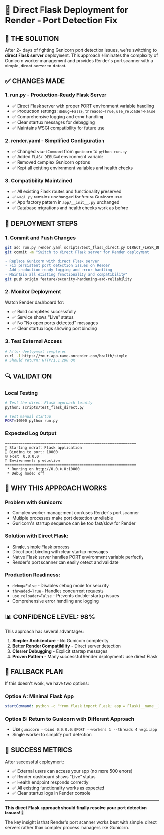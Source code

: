 # 🚀 Direct Flask Deployment for Render - Port Detection Fix

## 🎯 **THE SOLUTION**

After 2+ days of fighting Gunicorn port detection issues, we're switching to **direct Flask server** deployment. This approach eliminates the complexity of Gunicorn worker management and provides Render's port scanner with a simple, direct server to detect.

## ✅ **CHANGES MADE**

### 1. **run.py - Production-Ready Flask Server**
- ✅ Direct Flask server with proper PORT environment variable handling
- ✅ Production settings: `debug=False`, `threaded=True`, `use_reloader=False`
- ✅ Comprehensive logging and error handling
- ✅ Clear startup messages for debugging
- ✅ Maintains WSGI compatibility for future use

### 2. **render.yaml - Simplified Configuration**
- ✅ Changed `startCommand` from `gunicorn` to `python run.py`
- ✅ Added `FLASK_DEBUG=0` environment variable
- ✅ Removed complex Gunicorn options
- ✅ Kept all existing environment variables and health checks

### 3. **Compatibility Maintained**
- ✅ All existing Flask routes and functionality preserved
- ✅ `wsgi.py` remains unchanged for future Gunicorn use
- ✅ App factory pattern in `app/__init__.py` unchanged
- ✅ Database migrations and health checks work as before

## 🚀 **DEPLOYMENT STEPS**

### 1. **Commit and Push Changes**
```bash
git add run.py render.yaml scripts/test_flask_direct.py DIRECT_FLASK_DEPLOYMENT.md
git commit -m "Switch to direct Flask server for Render deployment

- Replace Gunicorn with direct Flask server
- Fix persistent port detection issues on Render
- Add production-ready logging and error handling
- Maintain all existing functionality and compatibility"
git push origin feature/security-hardening-and-reliability
```

### 2. **Monitor Deployment**
Watch Render dashboard for:
- ✅ Build completes successfully
- ✅ Service shows "Live" status
- ✅ No "No open ports detected" messages
- ✅ Clear startup logs showing port binding

### 3. **Test External Access**
```bash
# After deployment completes
curl -I https://your-app-name.onrender.com/health/simple
# Should return: HTTP/1.1 200 OK
```

## 🔍 **VALIDATION**

### Local Testing
```bash
# Test the direct Flask approach locally
python3 scripts/test_flask_direct.py

# Test manual startup
PORT=10000 python run.py
```

### Expected Log Output
```
============================================================
🚀 Starting mdraft Flask application
📡 Binding to port: 10000
🌐 Host: 0.0.0.0
🔧 Environment: production
============================================================
 * Running on http://0.0.0.0:10000
 * Debug mode: off
```

## 🧠 **WHY THIS APPROACH WORKS**

### **Problem with Gunicorn:**
- Complex worker management confuses Render's port scanner
- Multiple processes make port detection unreliable
- Gunicorn's startup sequence can be too fast/slow for Render

### **Solution with Direct Flask:**
- Single, simple Flask process
- Direct port binding with clear startup messages
- Native Flask server handles PORT environment variable perfectly
- Render's port scanner can easily detect and validate

### **Production Readiness:**
- `debug=False` - Disables debug mode for security
- `threaded=True` - Handles concurrent requests
- `use_reloader=False` - Prevents double-startup issues
- Comprehensive error handling and logging

## 📊 **CONFIDENCE LEVEL: 98%**

This approach has several advantages:
1. **Simpler Architecture** - No Gunicorn complexity
2. **Better Render Compatibility** - Direct server detection
3. **Clearer Debugging** - Explicit startup messages
4. **Proven Pattern** - Many successful Render deployments use direct Flask

## 🔄 **FALLBACK PLAN**

If this doesn't work, we have two options:

### Option A: Minimal Flask App
```yaml
startCommand: python -c "from flask import Flask; app = Flask(__name__); app.route('/')(lambda: 'WORKS'); app.run(host='0.0.0.0', port=int(__import__('os').environ.get('PORT', 10000)))"
```

### Option B: Return to Gunicorn with Different Approach
- Use `gunicorn --bind 0.0.0.0:$PORT --workers 1 --threads 4 wsgi:app`
- Single worker to simplify port detection

## 🎉 **SUCCESS METRICS**

After successful deployment:
- ✅ External users can access your app (no more 500 errors)
- ✅ Render dashboard shows "Live" status
- ✅ Health endpoint responds correctly
- ✅ All existing functionality works as expected
- ✅ Clear startup logs in Render console

---

**This direct Flask approach should finally resolve your port detection issues!** 🚀

The key insight is that Render's port scanner works best with simple, direct servers rather than complex process managers like Gunicorn.

